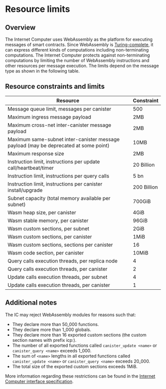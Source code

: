 # Resource limits

## Overview

The Internet Computer uses WebAssembly as the platform for executing messages of smart contracts.
Since WebAssembly is [Turing-complete](https://en.wikipedia.org/wiki/Turing_completeness), it can express different kinds of computations including non-terminating computations.
The Internet Computer protects against non-terminating computations by limiting the number of WebAssembly instructions and other resources per message execution.
The limits depend on the message type as shown in the following table.

## Resource constraints and limits

| Resource                                                                             | Constraint |
| ------------------------------------------------------------------------------------ | ---------- |
| Message queue limit, messages per canister                                           | 500        |
| Maximum ingress message payload                                                      | 2MB        |
| Maximum cross-net inter-canister message payload                                     | 2MB        |
| Maximum same-subnet inter-canister message payload (may be deprecated at some point) | 10MB       |
| Maximum response size                                                                | 2MB        |
| Instruction limit, instructions per update call/heartbeat/timer                      | 20 Billion       |
| Instruction limit, instructions per query calls                                      | 5 bn        |
| Instruction limit, instructions per canister install/upgrade                         | 200 Billion      |
| Subnet capacity (total memory available per subnet)                                  | 700GiB     |
| Wasm heap size, per canister                                                         | 4GiB       |
| Wasm stable memory, per canister                                                     | 96GiB      |
| Wasm custom sections, per subnet                                                     | 2GiB       |
| Wasm custom sections, per canister                                                   | 1MiB       |
| Wasm custom sections, sections per canister                                          | 16         |
| Wasm code section, per canister                                                      | 10MiB      |
| Query calls execution threads, per replica node                                      | 4          |
| Query calls execution threads, per canister                                          | 2          |
| Update calls execution threads, per subnet                                           | 4          |
| Update calls execution threads, per canister                                         | 1          |

## Additional notes

The IC may reject WebAssembly modules for reasons such that:

- They declare more than 50_000 functions.
- They declare more than 1_000 globals.
- They declare more than 16 exported custom sections (the custom section names with prefix icp:).
- The number of all exported functions called `canister_update <name>` or `canister_query <name>` exceeds 1_000.
- The sum of `<name>` lengths in all exported functions called `canister_update <name>` or `canister_query <name>` exceeds 20_000.
- The total size of the exported custom sections exceeds 1MiB.

More information regarding these restrictions can be found in the [Internet Computer interface specification](https://internetcomputer.org/docs/current/references/ic-interface-spec/#system-api-module).
